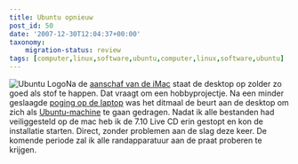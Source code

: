 ```yaml
---
title: Ubuntu opnieuw
post_id: 50
date: '2007-12-30T12:04:37+00:00'
taxonomy:
    migration-status: review
tags: [computer,linux,software,ubuntu,computer,linux,software,ubuntu]
---
```

![Ubuntu Logo](/images/2008/02/ubuntu.thumbnail.png)Na de [aanschaf van de iMac](http://breggologisch.wordpress.com/2007/08/27/imac-therefore-i-exist/) staat de desktop op zolder zo goed als stof te happen. Dat vraagt om een hobbyprojectje. Na een minder geslaagde [poging op de laptop](http://breggologisch.wordpress.com/2007/08/12/ubuntu-op-de-laptop-van-de-familie/) was het ditmaal de beurt aan de desktop om zich als [Ubuntu-machine](http://www.ubuntu-nl.org/) te gaan gedragen. Nadat ik alle bestanden had veiliggesteld op de mac heb ik de 7.10 Live CD erin gestopt en kon de installatie starten. Direct, zonder problemen aan de slag deze keer. De komende periode zal ik alle randapparatuur aan de praat proberen te krijgen.